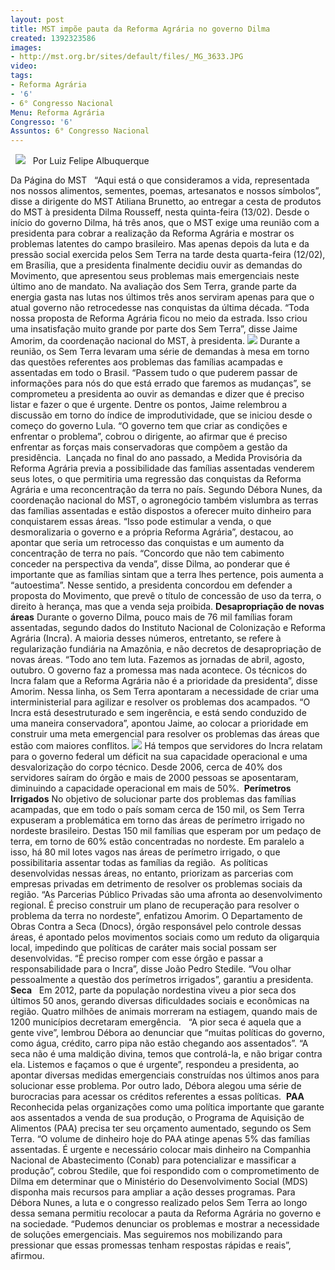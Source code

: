```yaml
---
layout: post
title: MST impõe pauta da Reforma Agrária no governo Dilma
created: 1392323586
images:
- http://mst.org.br/sites/default/files/_MG_3633.JPG
video: 
tags:
- Reforma Agrária
- '6'
- 6° Congresso Nacional
Menu: Reforma Agrária
Congresso: '6'
Assuntos: 6° Congresso Nacional
---
```



 
![](http://mst.org.br/sites/default/files/_MG_3633.JPG)
 
Por Luiz Felipe Albuquerque

Da Página do MST
 
“Aqui está o que consideramos a vida, representada nos nossos alimentos, sementes, poemas, artesanatos e nossos símbolos”, disse a dirigente do MST Atiliana Brunetto, ao entregar a cesta de produtos do MST à presidenta Dilma Rousseff, nesta quinta-feira (13/02).
Desde o início do governo Dilma, há três anos, que o MST exige uma reunião com a presidenta para cobrar a realização da Reforma Agrária e mostrar os problemas latentes do campo brasileiro.
Mas apenas depois da luta e da pressão social exercida pelos Sem Terra na tarde desta quarta-feira (12/02), em Brasília, que a presidenta finalmente decidiu ouvir as demandas do Movimento, que apresentou seus problemas mais emergenciais neste último ano de mandato.
Na avaliação dos Sem Terra, grande parte da energia gasta nas lutas nos últimos três anos serviram apenas para que o atual governo não retrocedesse nas conquistas da última década.
“Toda nossa proposta de Reforma Agrária ficou no meio da estrada. Isso criou uma insatisfação muito grande por parte dos Sem Terra”, disse Jaime Amorim, da coordenação nacional do MST, à presidenta.
![](http://mst.org.br/sites/default/files/douglas%20marcha_0.jpg)
Durante a reunião, os Sem Terra levaram uma série de demandas à mesa em torno das questões referentes aos problemas das famílias acampadas e assentadas em todo o Brasil.
“Passem tudo o que puderem passar de informações para nós do que está errado que faremos as mudanças”, se comprometeu a presidenta ao ouvir as demandas e dizer que é preciso listar e fazer o que é urgente.
Dentre os pontos, Jaime relembrou a discussão em torno do índice de improdutividade, que se iniciou desde o começo do governo Lula. “O governo tem que criar as condições e enfrentar o problema”, cobrou o dirigente, ao afirmar que é preciso enfrentar as forças mais conservadoras que compõem a gestão da presidência. 
Lançada no final do ano passado, a Medida Provisória da Reforma Agrária previa a possibilidade das famílias assentadas venderem seus lotes, o que permitiria uma regressão das conquistas da Reforma Agrária e uma reconcentração da terra no país.
Segundo Débora Nunes, da coordenação nacional do MST, o agronegócio também vislumbra as terras das famílias assentadas e estão dispostos a oferecer muito dinheiro para conquistarem essas áreas.
“Isso pode estimular a venda, o que desmoralizaria o governo e a própria Reforma Agrária”, destacou, ao apontar que seria um retrocesso das conquistas e um aumento da concentração de terra no país.
“Concordo que não tem cabimento conceder na perspectiva da venda”, disse Dilma, ao ponderar que é importante que as famílias sintam que a terra lhes pertence, pois aumenta a “autoestima”.
Nesse sentido, a presidenta concordou em defender a proposta do Movimento, que prevê o título de concessão de uso da terra, o direito à herança, mas que a venda seja proibida.
**Desapropriação de novas áreas**
Durante o governo Dilma, pouco mais de 76 mil famílias foram assentadas, segundo dados do Instituto Nacional de Colonização e Reforma Agrária (Incra). A maioria desses números, entretanto, se refere à regularização fundiária na Amazônia, e não decretos de desapropriação de novas áreas.
“Todo ano tem luta. Fazemos as jornadas de abril, agosto, outubro. O governo faz a promessa mas nada acontece. Os técnicos do Incra falam que a Reforma Agrária não é a prioridade da presidenta”, disse Amorim.
Nessa linha, os Sem Terra apontaram a necessidade de criar uma interministerial para agilizar e resolver os problemas dos acampados. “O Incra está desestruturado e sem ingerência, e está sendo conduzido de uma maneira conservadora”, apontou Jaime, ao colocar a prioridade em construir uma meta emergencial para resolver os problemas das áreas que estão com maiores conflitos.
![](http://mst.org.br/sites/default/files/_MG_3644.JPG)
Há tempos que servidores do Incra relatam para o governo federal um déficit na sua capacidade operacional e uma desvalorização do corpo técnico. Desde 2006, cerca de 40% dos servidores saíram do órgão e mais de 2000 pessoas se aposentaram, diminuindo a capacidade operacional em mais de 50%. 
**Perímetros Irrigados**
No objetivo de solucionar parte dos problemas das famílias acampadas, que em todo o país somam cerca de 150 mil, os Sem Terra expuseram a problemática em torno das áreas de perímetro irrigado no nordeste brasileiro.
Destas 150 mil famílias que esperam por um pedaço de terra, em torno de 60% estão concentradas no nordeste. Em paralelo a isso, há 80 mil lotes vagos nas áreas de perímetro irrigado, o que possibilitaria assentar todas as famílias da região. 
As políticas desenvolvidas nessas áreas, no entanto, priorizam as parcerias com empresas privadas em detrimento de resolver os problemas sociais da região. “As Parcerias Público Privadas são uma afronta ao desenvolvimento regional. É preciso construir um plano de recuperação para resolver o problema da terra no nordeste”, enfatizou Amorim.
O Departamento de Obras Contra a Seca (Dnocs), órgão responsável pelo controle dessas áreas, é apontado pelos movimentos sociais como um reduto da oligarquia local, impedindo que políticas de caráter mais social possam ser desenvolvidas. “É preciso romper com esse órgão e passar a responsabilidade para o Incra”, disse João Pedro Stedile.
“Vou olhar pessoalmente a questão dos perímetros irrigados”, garantiu a presidenta.
**Seca**
 
Em 2012, parte da população nordestina viveu a pior seca dos últimos 50 anos, gerando diversas dificuldades sociais e econômicas na região. Quatro milhões de animais morreram na estiagem, quando mais de 1200 municípios decretaram emergência. 
 “A pior seca é aquela que a gente vive”, lembrou Débora ao denunciar que “muitas políticas do governo, como água, crédito, carro pipa não estão chegando aos assentados”.
“A seca não é uma maldição divina, temos que controlá-la, e não brigar contra ela. Listemos e façamos o que é urgente”, respondeu a presidenta, ao apontar diversas medidas emergenciais construídas nos últimos anos para solucionar esse problema.
Por outro lado, Débora alegou uma série de burocracias para acessar os créditos referentes a essas políticas. 
**PAA**
Reconhecida pelas organizações como uma política importante que garante aos assentados a venda de sua produção, o Programa de Aquisição de Alimentos (PAA) precisa ter seu orçamento aumentado, segundo os Sem Terra.
“O volume de dinheiro hoje do PAA atinge apenas 5% das famílias assentadas. É urgente e necessário colocar mais dinheiro na Companhia Nacional de Abastecimento (Conab) para potencializar e massificar a produção”, cobrou Stedile, que foi respondido com o comprometimento de Dilma em determinar que o Ministério do Desenvolvimento Social (MDS) disponha mais recursos para ampliar a ação desses programas.
Para Débora Nunes, a luta e o congresso realizado pelos Sem Terra ao longo dessa semana permitiu recolocar a pauta da Reforma Agrária no governo e na sociedade. “Pudemos denunciar os problemas e mostrar a necessidade de soluções emergenciais. Mas seguiremos nos mobilizando para pressionar que essas promessas tenham respostas rápidas e reais”, afirmou.
